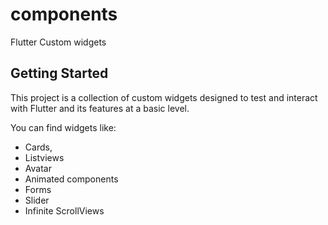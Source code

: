 # components

Flutter Custom widgets

## Getting Started

This project is a collection of custom widgets designed to test and interact with Flutter and its features at a basic level.

You can find widgets like:
* Cards,
* Listviews
* Avatar
* Animated components
* Forms
* Slider
* Infinite ScrollViews
